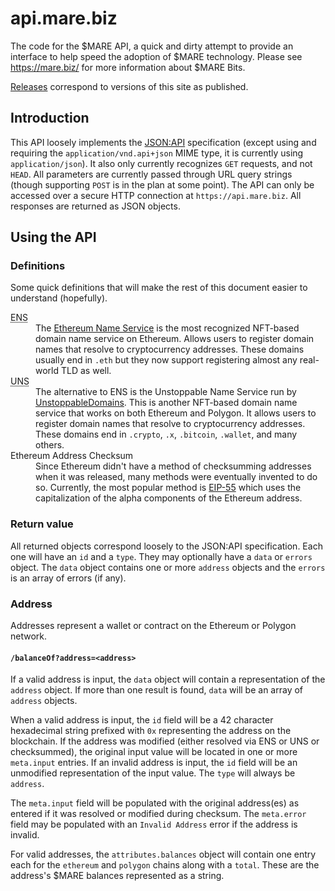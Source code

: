 # api.mare.biz

The code for the $MARE API, a quick and dirty attempt to provide an interface to help speed the adoption of $MARE technology.  Please see <https://mare.biz/> for more information about $MARE Bits.

[Releases](../../releases) correspond to versions of this site as published.

## Introduction

This API loosely implements the [JSON:API](https://jsonapi.org/) specification (except using and requiring the `application/vnd.api+json` MIME type, it is currently using `application/json`).  It also only currently recognizes `GET` requests, and not `HEAD`.  All parameters are currently passed through URL query strings (though supporting `POST` is in the plan at some point).  The API can only be accessed over a secure HTTP connection at `https://api.mare.biz`.  All responses are returned as JSON objects.

## Using the API

### Definitions

Some quick definitions that will make the rest of this document easier to understand (hopefully).

<dl>
<dt><abbr title="Ethereum Name Service">ENS</abbr></dt>
<dd>The <a href="//ens.domains/">Ethereum Name Service</a> is the most recognized NFT-based domain name service on Ethereum.  Allows users to register domain names that resolve to cryptocurrency addresses.  These domains usually end in <code>.eth</code> but they now support registering almost any real-world TLD as well.</dd>
<dt><abbr title="Unstoppable Name Service">UNS</abbr></dt>
<dd>The alternative to ENS is the Unstoppable Name Service run by <a href="//unstoppabledomains.com/">UnstoppableDomains</a>.  This is another NFT-based domain name service that works on both Ethereum and Polygon.  It allows users to register domain names that resolve to cryptocurrency addresses.  These domains end in <code>.crypto</code>, <code>.x</code>, <code>.bitcoin</code>, <code>.wallet</code>, and many others.</dd>
<dt>Ethereum Address Checksum</dt>
<dd>Since Ethereum didn't have a method of checksumming addresses when it was released, many methods were eventually invented to do so.  Currently, the most popular method is <a href="/ethereum/EIPs/blob/master/EIPS/eip-55.md">EIP-55</a> which uses the capitalization of the alpha components of the Ethereum address.</dd>
</dl>

### Return value

All returned objects correspond loosely to the JSON:API specification.  Each one will have an `id` and a `type`.  They may optionally have a `data` or `errors` object.  The `data` object contains one or more `address` objects and the `errors` is an array of errors (if any).

### Address

Addresses represent a wallet or contract on the Ethereum or Polygon network.

#### `/balanceOf?address=<address>`

If a valid address is input, the `data` object will contain a representation of the `address` object.  If more than one result is found, `data` will be an array of `address` objects.

When a valid address is input, the `id` field will be a 42 character hexadecimal string prefixed with `0x` representing the address on the blockchain.  If the address was modified (either resolved via ENS or UNS or checksummed), the original input value will be located in one or more `meta.input` entries.  If an invalid address is input, the `id` field will be an unmodified representation of the input value.  The `type` will always be `address`.

The `meta.input` field will be populated with the original address(es) as entered if it was resolved or modified during checksum.  The `meta.error` field may be populated with an `Invalid Address` error if the address is invalid.

For valid addresses, the `attributes.balances` object will contain one entry each for the `ethereum` and `polygon` chains along with a `total`.  These are the address's $MARE balances represented as a string.